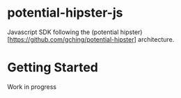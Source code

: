 # potential-hipster-js
Javascript SDK following the (potential hipster)[https://github.com/gching/potential-hipster] architecture.

# Getting Started
Work in progress
